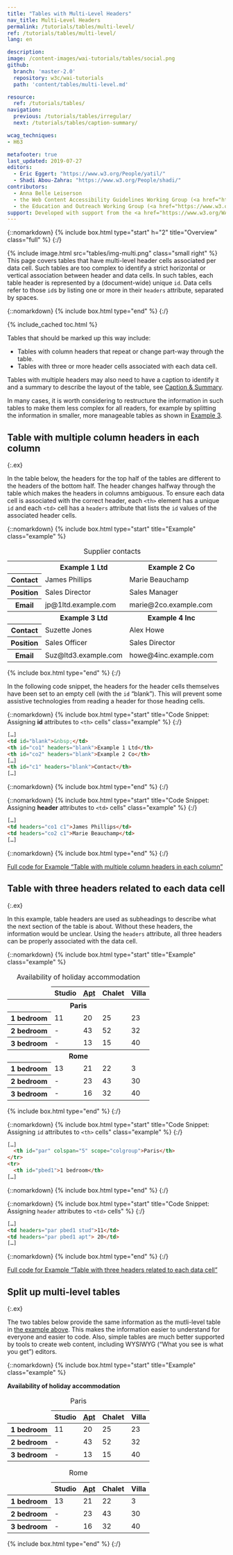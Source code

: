 ```yaml
---
title: "Tables with Multi-Level Headers"
nav_title: Multi-Level Headers
permalink: /tutorials/tables/multi-level/
ref: /tutorials/tables/multi-level/
lang: en

description:
image: /content-images/wai-tutorials/tables/social.png
github:
  branch: 'master-2.0'
  repository: w3c/wai-tutorials
  path: 'content/tables/multi-level.md'

resource:
  ref: /tutorials/tables/
navigation:
  previous: /tutorials/tables/irregular/
  next: /tutorials/tables/caption-summary/

wcag_techniques:
- H63

metafooter: true
last_updated: 2019-07-27
editors:
  - Eric Eggert: "https://www.w3.org/People/yatil/"
  - Shadi Abou-Zahra: "https://www.w3.org/People/shadi/"
contributors:
  - Anna Belle Leiserson
  - the Web Content Accessibility Guidelines Working Group (<a href="https://www.w3.org/WAI/GL/">WCAG WG</a>)
  - the Education and Outreach Working Group (<a href="https://www.w3.org/WAI/EO/">EOWG</a>)
support: Developed with support from the <a href="https://www.w3.org/WAI/ACT/">WAI-ACT project</a>, co-funded by the <strong>European Commission <abbr title="Information Society Technologies">IST</abbr> Programme</strong>.
---
```


{::nomarkdown}
{% include box.html type="start" h="2" title="Overview" class="full" %}
{:/}

{% include image.html src="tables/img-multi.png" class="small right" %} This page covers tables that have multi-level header cells associated per data cell. Such tables are too complex to identify a strict horizontal or vertical association between header and data cells. In such tables, each table header is represented by a (document-wide) unique `id`. Data cells refer to those `id`s by listing one or more in their `headers` attribute, separated by spaces.

{::nomarkdown}
{% include box.html type="end" %}
{:/}

{% include_cached toc.html %}

Tables that should be marked up this way include:

- Tables with column headers that repeat or change part-way through the table.
- Tables with three or more header cells associated with each data cell.

Tables with multiple headers may also need to have a caption to identify it and a summary to describe the layout of the table, see [Caption & Summary](/tutorials/tables/caption-summary/).

In many cases, it is worth considering to restructure the information in such tables to make them less complex for all readers, for example by splitting the information in smaller, more manageable tables as shown in [Example 3](#split-up-multi-level-tables).

## Table with multiple column headers in each column
{:.ex}

In the table below, the headers for the top half of the tables are different to the headers of the bottom half. The header changes halfway through the table which makes the headers in columns ambiguous. To ensure each data cell is associated with the correct header, each `<th>` element has a unique `id` and each `<td>` cell has a `headers` attribute that lists the `id` values of the associated header cells.

{::nomarkdown}
{% include box.html type="start" title="Example" class="example" %}

<table>
  <caption>
    Supplier contacts
  </caption>
  <tr>
    <th id="blank">&nbsp;</th>
    <th id="co1" headers="blank">Example 1 Ltd</th>
    <th id="co2" headers="blank">Example 2 Co</th>
  </tr>
  <tr>
    <th id="c1" headers="blank">Contact</th>
    <td headers="co1 c1">James Phillips</td>
    <td headers="co2 c1">Marie Beauchamp</td>
  </tr>
  <tr>
    <th id="p1"  headers="blank">Position</th>
    <td headers="co1 p1">Sales Director</td>
    <td headers="co2 p1">Sales Manager</td>
  </tr>
  <tr>
    <th id="e1"  headers="blank">Email</th>
    <td headers="co1 e1">jp@1ltd.example.com</td>
    <td headers="co2 e1">marie@2co.example.com</td>
  </tr>
  <tr>
    <th>&nbsp;</th>
    <th id="co3" headers="blank">Example 3 Ltd</th>
    <th id="co4" headers="blank">Example 4 Inc</th>
  </tr>
  <tr>
    <th id="c2"  headers="blank">Contact</th>
    <td headers="co3 c2">Suzette Jones</td>
    <td headers="co4 c2">Alex Howe</td>
  </tr>
  <tr>
    <th id="p2" headers="blank">Position</th>
    <td headers="co3 p2">Sales Officer</td>
    <td headers="co4 p2">Sales Director</td>
  </tr>
  <tr>
    <th id="e2" headers="blank">Email</th>
    <td headers="co3 e2">Suz@ltd3.example.com</td>
    <td headers="co4 e2">howe@4inc.example.com</td>
  </tr>
</table>

{% include box.html type="end" %}
{:/}

In the following code snippet, the headers for the header cells themselves have been set to an empty cell (with the `id` “blank”). This will prevent some assistive technologies from reading a header for those heading cells.

{::nomarkdown}
{% include box.html type="start" title="Code Snippet: Assigning <strong>id</strong> attributes to <code>&lt;th></code> cells" class="example" %}
{:/}

~~~ html
[…]
<td id="blank">&nbsp;</td>
<th id="co1" headers="blank">Example 1 Ltd</th>
<th id="co2" headers="blank">Example 2 Co</th>
[…]
<th id="c1" headers="blank">Contact</th>
[…]
~~~

{::nomarkdown}
{% include box.html type="end" %}
{:/}


{::nomarkdown}
{% include box.html type="start" title="Code Snippet: Assigning <strong>header</strong> attributes to <code>&lt;td></code> cells" class="example" %}
{:/}

~~~ html
[…]
<td headers="co1 c1">James Phillips</td>
<td headers="co2 c1">Marie Beauchamp</td>
[…]
~~~

{::nomarkdown}
{% include box.html type="end" %}
{:/}

[Full code for Example “Table with multiple column headers in each column”](/tutorials/tables/examples/multiplecolumnheaders/)

## Table with three headers related to each data cell
{:.ex}

In this example, table headers are used as subheadings to describe what the next section of the table is about. Without these headers, the information would be unclear. Using the `headers` attribute, all three headers can be properly associated with the data cell.

{::nomarkdown}
{% include box.html type="start" title="Example" class="example" %}

<table class="numbers" summary="Column one has the location and size of accommodation, other columns show the type and number of properties available">
<caption>
    Availability of holiday accommodation
</caption>
<thead>
    <tr>
        <td></td>
        <th id="stud" scope="col">
            Studio
        </th>
        <th id="apt" scope="col">
            <abbr title="Apartment">Apt</abbr>
        </th>
        <th id="chal" scope="col">
            Chalet
        </th>
        <th id="villa" scope="col">
            Villa
        </th>
    </tr>
</thead>
<tbody>
    <tr>
        <th id="par" class="span" colspan="5" scope="rowgroup">
            Paris
        </th>
    </tr>
    <tr>
        <th headers="par" id="pbed1">
            1 bedroom
        </th>
        <td headers="par pbed1 stud">
            11
        </td>
        <td headers="par pbed1 apt">
            20
        </td>
        <td headers="par pbed1 chal">
            25
        </td>
        <td headers="par pbed1 villa">
            23
        </td>
    </tr>
    <tr>
        <th headers="par" id="pbed2">
            2 bedroom
        </th>
        <td headers="par pbed2 stud">
            -
        </td>
        <td headers="par pbed2 apt">
            43
        </td>
        <td headers="par pbed2 chal">
            52
        </td>
        <td headers="par pbed2 villa">
            32
        </td>
    </tr>
    <tr>
        <th headers="par" id="pbed3">
            3 bedroom
        </th>
        <td headers="par pbed3 stud">
            -
        </td>
        <td headers="par pbed3 apt">
            13
        </td>
        <td headers="par pbed3 chal">
            15
        </td>
        <td headers="par pbed3 villa">
            40
        </td>
    </tr>
    <tr>
        <th id="rome" class="span" colspan="5" scope="rowgroup">
            Rome
        </th>
    </tr>
    <tr>
        <th id="rbed1" headers="rome">
            1 bedroom
        </th>
        <td headers="rome rbed1 stud">
            13
        </td>
        <td headers="rome rbed1 apt">
            21
        </td>
        <td headers="rome rbed1 chal">
            22
        </td>
        <td headers="rome rbed1 villa">
            3
        </td>
    </tr>
    <tr>
        <th id="rbed2" headers="rome">
            2 bedroom
        </th>
        <td headers="rome rbed2 stud">
            -
        </td>
        <td headers="rome rbed2 apt">
            23
        </td>
        <td headers="rome rbed2 chal">
            43
        </td>
        <td headers="rome rbed2 villa">
            30
        </td>
    </tr>
    <tr>
        <th id="rbed3" headers="rome">
            3 bedroom
        </th>
        <td headers="rome rbed3 stud">
            -
        </td>
        <td headers="rome rbed3 apt">
            16
        </td>
        <td headers="rome rbed3 chal">
            32
        </td>
        <td headers="rome rbed3 villa">
            40
        </td>
    </tr>
</tbody>
</table>

{% include box.html type="end" %}
{:/}

{::nomarkdown}
{% include box.html type="start" title="Code Snippet: Assigning <code>id</code> attributes to <code>&lt;th></code> cells" class="example" %}
{:/}

~~~ html
[…]
  <th id="par" colspan="5" scope="colgroup">Paris</th>
</tr>
<tr>
  <th id="pbed1">1 bedroom</th>
[…]
~~~

{::nomarkdown}
{% include box.html type="end" %}
{:/}

{::nomarkdown}
{% include box.html type="start" title="Code Snippet: Assigning <code>header</code> attributes to <code>&lt;td></code> cells" %}
{:/}

~~~ html
[…]
<td headers="par pbed1 stud">11</td>
<td headers="par pbed1 apt"> 20</td>
[…]
~~~

{::nomarkdown}
{% include box.html type="end" %}
{:/}

[Full code for Example “Table with three headers related to each data cell”](/tutorials/tables/examples/threeheaders/)

## Split up multi-level tables
{:.ex}

The two tables below provide the same information as the mutli-level table in [the example above](#table-with-three-headers-related-to-each-data-cell). This makes the information easier to understand for everyone and easier to code. Also, simple tables are much better supported by tools to create web content, including WYSIWYG (“What you see is what you get”) editors.

{::nomarkdown}
{% include box.html type="start" title="Example" class="example" %}
<p><strong>Availability of holiday accommodation</strong></p>
<table class="numbers" summary="Column one has the location and size of accommodation, other columns show the type and number of properties available">
<caption>
    Paris
</caption>
<thead>
    <tr>
        <td></td>
        <th scope="col">
            Studio
        </th>
        <th scope="col">
            <abbr title="Apartment">Apt</abbr>
        </th>
        <th scope="col">
            Chalet
        </th>
        <th scope="col">
            Villa
        </th>
    </tr>
</thead>
<tbody>
    <tr>
        <th scope="row">
            1 bedroom
        </th>
        <td>
            11
        </td>
        <td>
            20
        </td>
        <td>
            25
        </td>
        <td>
            23
        </td>
    </tr>
    <tr>
        <th scope="row">
            2 bedroom
        </th>
        <td>
            -
        </td>
        <td>
            43
        </td>
        <td>
            52
        </td>
        <td>
            32
        </td>
    </tr>
    <tr>
        <th scope="row">
            3 bedroom
        </th>
        <td>
            -
        </td>
        <td>
            13
        </td>
        <td>
            15
        </td>
        <td>
            40
        </td>
    </tr>
  </tbody>
</table>
<table  class="numbers" style="margin-top:1em;">
<caption>
    Rome
</caption>
<thead>
    <tr>
        <td></td>
        <th scope="col">
            Studio
        </th>
        <th scope="col">
            <abbr title="Apartment">Apt</abbr>
        </th>
        <th scope="col">
            Chalet
        </th>
        <th scope="col">
            Villa
        </th>
    </tr>
</thead>
<tbody>
    <tr>
        <th id="rbed1">
            1 bedroom
        </th>
        <td>
            13
        </td>
        <td>
            21
        </td>
        <td>
            22
        </td>
        <td>
            3
        </td>
    </tr>
    <tr>
        <th id="rbed2">
            2 bedroom
        </th>
        <td>
            -
        </td>
        <td>
            23
        </td>
        <td>
            43
        </td>
        <td>
            30
        </td>
    </tr>
    <tr>
        <th id="rbed3">
            3 bedroom
        </th>
        <td>
            -
        </td>
        <td>
            16
        </td>
        <td>
            32
        </td>
        <td>
            40
        </td>
    </tr>
</tbody>
</table>

{% include box.html type="end" %}
{:/}
